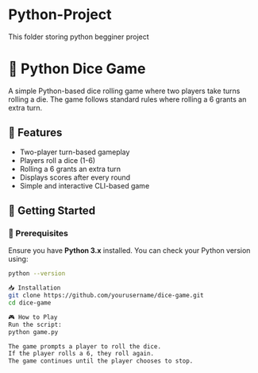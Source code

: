 # Python-Project
This folder storing python begginer project

# 🎲 Python Dice Game

A simple Python-based dice rolling game where two players take turns rolling a die. The game follows standard rules where rolling a 6 grants an extra turn.

## 📌 Features
- Two-player turn-based gameplay
- Players roll a dice (1-6)
- Rolling a 6 grants an extra turn
- Displays scores after every round
- Simple and interactive CLI-based game

## 🚀 Getting Started

### 🔧 Prerequisites
Ensure you have **Python 3.x** installed. You can check your Python version using:

```bash
python --version

📥 Installation
git clone https://github.com/yourusername/dice-game.git
cd dice-game

🎮 How to Play
Run the script:
python game.py

The game prompts a player to roll the dice.
If the player rolls a 6, they roll again.
The game continues until the player chooses to stop.
